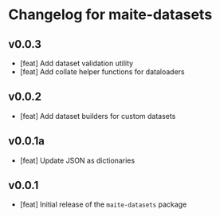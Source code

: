 # Changelog for maite-datasets

## v0.0.3

- [feat] Add dataset validation utility
- [feat] Add collate helper functions for dataloaders

## v0.0.2

- [feat] Add dataset builders for custom datasets

## v0.0.1a

- [feat] Update JSON as dictionaries

## v0.0.1

- [feat] Initial release of the `maite-datasets` package
